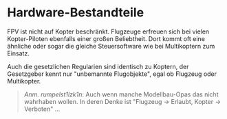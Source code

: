 # Hardware-Bestandteile

FPV ist nicht auf Kopter beschränkt. Flugzeuge erfreuen sich bei vielen Kopter-Piloten ebenfalls einer großen Beliebtheit. Dort kommt oft eine ähnliche oder sogar die gleiche Steuersoftware wie bei Multikoptern zum Einsatz. 

Auch die gesetzlichen Regularien sind identisch zu Koptern, der Gesetzgeber kennt nur "unbemannte Flugobjekte", egal ob Flugzeug oder Multikopter.

> *Anm. rumpelst1lzk1n*: Auch wenn manche Modellbau-Opas das nicht wahrhaben wollen. In deren Denke ist "Flugzeug -> Erlaubt, Kopter -> Verboten" ...

